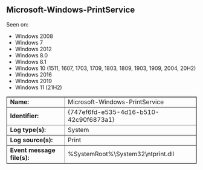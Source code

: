 ## Microsoft-Windows-PrintService

Seen on:
* Windows 2008
* Windows 7
* Windows 2012
* Windows 8.0
* Windows 8.1
* Windows 10 (1511, 1607, 1703, 1709, 1803, 1809, 1903, 1909, 2004, 20H2)
* Windows 2016
* Windows 2019
* Windows 11 (21H2)

<table border="1" class="docutils">
  <tbody>
    <tr>
      <td><b>Name:</b></td>
      <td>Microsoft-Windows-PrintService</td>
    </tr>
    <tr>
      <td><b>Identifier:</b></td>
      <td>{747ef6fd-e535-4d16-b510-42c90f6873a1}</td>
    </tr>
    <tr>
      <td><b>Log type(s):</b></td>
      <td>System</td>
    </tr>
    <tr>
      <td><b>Log source(s):</b></td>
      <td>Print</td>
    </tr>
    <tr>
      <td><b>Event message file(s):</b></td>
      <td>%SystemRoot%\System32\ntprint.dll</td>
    </tr>
  </tbody>
</table>

&nbsp;

